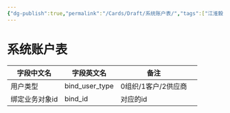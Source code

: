 ```yaml
---
{"dg-publish":true,"permalink":"/Cards/Draft/系统账户表/","tags":["江淮毅昌/蝶创I-MES/MES"]}
---
```



# 系统账户表

| **字段中文名** | **字段英文名**      | **备注**       |     |
| --------- | -------------- | ------------ | --- |
| 用户类型      | bind_user_type | 0组织/1客户/2供应商 |     |
| 绑定业务对象id  | bind_id        | 对应的id        |     |
